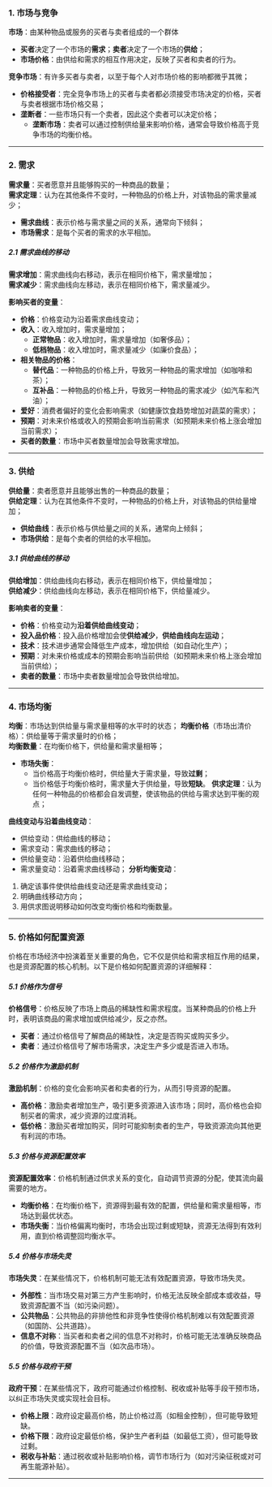 ### 1. 市场与竞争

**市场**：由某种物品或服务的买者与卖者组成的一个群体  
- **买者**决定了一个市场的**需求**；**卖者**决定了一个市场的**供给**；  
- **市场价格**：由供给和需求的相互作用决定，反映了买者和卖者的行为。

**竞争市场**：有许多买者与卖者，以至于每个人对市场价格的影响都微乎其微；  
- **价格接受者**：完全竞争市场上的买者与卖者都必须接受市场决定的价格，买者与卖者根据市场价格交易；  
- **垄断者**：一些市场只有一个卖者，因此这个卖者可以决定价格；  
  - **垄断市场**：卖者可以通过控制供给量来影响价格，通常会导致价格高于竞争市场的均衡价格。

---

### 2. 需求

**需求量**：买者愿意并且能够购买的一种商品的数量；  
**需求定理**：认为在其他条件不变时，一种物品的价格上升，对该物品的需求量减少；  
- **需求曲线**：表示价格与需求量之间的关系，通常向下倾斜；  
- **市场需求**：是每个买者的需求的水平相加。

##### 2.1 需求曲线的移动

**需求增加**：需求曲线向右移动，表示在相同价格下，需求量增加；  
**需求减少**：需求曲线向左移动，表示在相同价格下，需求量减少。

**影响买者的变量**：  
  - **价格**：价格变动为沿着需求曲线变动；  
  - **收入**：收入增加时，需求量增加；  
    - **正常物品**：收入增加时，需求量增加（如奢侈品）；  
    - **低档物品**：收入增加时，需求量减少（如廉价食品）；  
  - **相关物品的价格**：  
    - **替代品**：一种物品的价格上升，导致另一种物品的需求增加（如咖啡和茶）；  
    - **互补品**：一种物品的价格上升，导致另一种物品的需求减少（如汽车和汽油）；  
  - **爱好**：消费者偏好的变化会影响需求（如健康饮食趋势增加对蔬菜的需求）；  
  - **预期**：对未来价格或收入的预期会影响当前需求（如预期未来价格上涨会增加当前需求）；  
  - **买者的数量**：市场中买者数量增加会导致需求增加。

---

### 3. 供给

**供给量**：卖者愿意并且能够出售的一种商品的数量；  
**供给定理**：认为在其他条件不变时，一种物品的价格上升，对该物品的供给量增加；  
- **供给曲线**：表示价格与供给量之间的关系，通常向上倾斜；  
- **市场供给**：是每个卖者的供给的水平相加。

##### 3.1 供给曲线的移动

**供给增加**：供给曲线向右移动，表示在相同价格下，供给量增加；  
**供给减少**：供给曲线向左移动，表示在相同价格下，供给量减少。

**影响卖者的变量**：  
  - **价格**：价格变动为**沿着供给曲线变动**；  
  - **投入品价格**：投入品价格增加会使**供给减少**，**供给曲线向左运动**；  
  - **技术**：技术进步通常会降低生产成本，增加供给（如自动化生产）；  
  - **预期**：对未来价格或成本的预期会影响当前供给（如预期未来价格上涨会增加当前供给）；  
  - **卖者的数量**：市场中卖者数量增加会导致供给增加。

---

### 4. 市场均衡

**均衡**：市场达到供给量与需求量相等的水平时的状态；
**均衡价格**（市场出清价格）：供给量等于需求量时的价格；  
**均衡数量**：在均衡价格下，供给量和需求量相等；  
- **市场失衡**：
  - 当价格高于均衡价格时，供给量大于需求量，导致**过剩**；  
  - 当价格低于均衡价格时，需求量大于供给量，导致**短缺**。
**供求定理**：认为任何一种物品的价格都会自发调整，使该物品的供给与需求达到平衡的观点；

**曲线变动与沿着曲线变动**：
  - 供给变动：供给曲线的移动；
  - 需求变动：需求曲线的移动；
  - 供给量变动：沿着供给曲线移动；
  - 需求量变动：沿着需求曲线移动；
**分析均衡变动**：
  1. 确定该事件使供给曲线变动还是需求曲线变动；
  2. 明确曲线移动方向；
  3. 用供求图说明移动如何改变均衡价格和均衡数量。

---

### 5. 价格如何配置资源

价格在市场经济中扮演着至关重要的角色，它不仅是供给和需求相互作用的结果，也是资源配置的核心机制。以下是价格如何配置资源的详细解释：

##### 5.1 价格作为信号

**价格信号**：价格反映了市场上商品的稀缺性和需求程度。当某种商品的价格上升时，表明该商品的需求增加或供给减少，反之亦然。  
- **买者**：通过价格信号了解商品的稀缺性，决定是否购买或购买多少。  
- **卖者**：通过价格信号了解市场需求，决定生产多少或是否进入市场。

##### 5.2 价格作为激励机制

**激励机制**：价格的变化会影响买者和卖者的行为，从而引导资源的配置。  
- **高价格**：激励卖者增加生产，吸引更多资源进入该市场；同时，高价格也会抑制买者的需求，减少资源的过度消耗。  
- **低价格**：激励买者增加购买，同时可能抑制卖者的生产，导致资源流向其他更有利润的市场。

##### 5.3 价格与资源配置效率

**资源配置效率**：价格机制通过供求关系的变化，自动调节资源的分配，使其流向最需要的地方。  
- **均衡价格**：在均衡价格下，资源得到最有效的配置，供给量和需求量相等，市场达到最优状态。  
- **市场失衡**：当价格偏离均衡时，市场会出现过剩或短缺，资源无法得到有效利用，直到价格调整回均衡水平。

##### 5.4 价格与市场失灵

**市场失灵**：在某些情况下，价格机制可能无法有效配置资源，导致市场失灵。  
- **外部性**：当市场交易对第三方产生影响时，价格无法反映全部成本或收益，导致资源配置不当（如污染问题）。  
- **公共物品**：公共物品的非排他性和非竞争性使得价格机制难以有效配置资源（如国防、公共道路）。  
- **信息不对称**：当买者和卖者之间的信息不对称时，价格可能无法准确反映商品的价值，导致资源配置不当（如次品市场）。

##### 5.5 价格与政府干预

**政府干预**：在某些情况下，政府可能通过价格控制、税收或补贴等手段干预市场，以纠正市场失灵或实现社会目标。  
- **价格上限**：政府设定最高价格，防止价格过高（如租金控制），但可能导致短缺。  
- **价格下限**：政府设定最低价格，保护生产者利益（如最低工资），但可能导致过剩。  
- **税收与补贴**：通过税收或补贴影响价格，调节市场行为（如对污染征税或对可再生能源补贴）。

---
